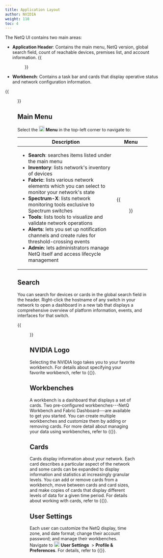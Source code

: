 ```yaml
---
title: Application Layout
author: NVIDIA
weight: 110
toc: 4
---
```

The NetQ UI contains two main areas:

- **Application Header**: Contains the main menu, NetQ version, global search field, count of reachable devices, premises list, and account information.
{{<figure src="/images/netq/header-414.png" alt="" width="1300">}}


- **Workbench**: Contains a task bar and cards that display operative status and network configuration information.

{{<figure src="/images/netq/dash-isl-411.png" alt="workbench displaying task bar and dashboard" width="1200">}}

## Main Menu

Select the <img src="https://icons.cumulusnetworks.com/01-Interface-Essential/03-Menu/navigation-menu.svg" alt="" height="18" width="18"/> **Menu** in the top-left corner to navigate to:

| Description | Menu |
| ------ | ---- |
| <ul><li><strong>Search</strong>: searches items listed under the main menu</li><li><strong>Inventory</strong>: lists network's inventory of devices </li><li><strong>Fabric</strong>: lists various network elements which you can select to monitor your network's state </li><li><strong>Spectrum-X</strong>: lists network monitoring tools exclusive to Spectrum switches </li><li><strong>Tools</strong>: lists tools to visualize and validate network operations</li><li><strong>Alerts</strong>: lets you set up notification channels and create rules for threshold-crossing events</li><li><strong>Admin</strong>: lets administrators manage NetQ itself and access lifecycle management</li></ul> | {{<figure src="/images/netq/side-light-412.png" alt="" width="300">}} |
## Search

You can search for devices or cards in the global search field in the header. Right-click the hostname of any switch in your network to open a dashboard in a new tab that displays a comprehensive overview of platform information, events, and interfaces for that switch.

{{<figure src="/images/netq/global-search-exit-411.png" alt="" width="350">}}

## NVIDIA Logo

Selecting the NVIDIA logo takes you to your favorite workbench. For details about specifying your favorite workbench, refer to {{<link title="Set User Preferences">}}.

## Workbenches

A workbench is a dashboard that displays a set of cards. Two pre-configured workbenches---NetQ Workbench and Fabric Dashboard---are available to get you started. You can create multiple workbenches and customize them by adding or removing cards. For more detail about managing your data using workbenches, refer to {{<link title="Focus Your Monitoring Using Workbenches">}}.

## Cards

Cards display information about your network. Each card describes a particular aspect of the network and some cards can be expanded to display information and statistics at increasingly granular levels. You can add or remove cards from a workbench, move between cards and card sizes, and make copies of cards that display different levels of data for a given time period. For details about working with cards, refer to {{<link url="Access-Data-with-Cards">}}.

## User Settings

Each user can customize the NetQ display, time zone, and date format; change their account password; and manage their workbenches. Navigate to <img src="https://icons.cumulusnetworks.com/17-Users/19-Natural-Close%20Up-Single%20User-Man/single-man-circle.svg" alt="" height="18" width="18"/> **User Settings** &nbsp;<span aria-label="and then">> **Profile & Preferences**. For details, refer to {{<link title="Set User Preferences">}}.
